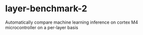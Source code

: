 # layer-benchmark-2
Automatically compare machine learning inference on cortex M4 microcontroller on a per-layer basis
